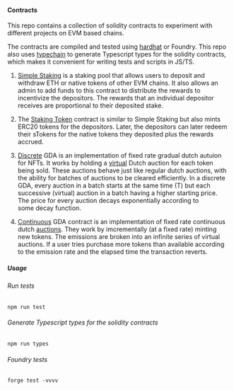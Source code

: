 #### Contracts

This repo contains a collection of solidity contracts to experiment with different projects on EVM based chains. 

The contracts are compiled and tested using [hardhat](https://hardhat.org/) or Foundry. This repo also uses [typechain](https://github.com/dethcrypto/TypeChain) to generate Typescript types for the solidity contracts, which makes it convenient for writing tests and scripts in JS/TS. 

1. [Simple Staking](https://github.com/avichalp/solidity-contracts/blob/master/contracts/StakingPool.sol) is a staking pool that allows users to deposit and withdraw ETH or native tokens of other EVM chains. It also allows an admin to add funds to this contract to distribute the rewards to incentivize the depositors. The rewards that an individual depositor receives are proportional to their deposited stake.

2. The [Staking Token](https://github.com/avichalp/solidity-contracts/blob/master/contracts/StakingToken.sol) contract is similar to Simple Staking but also mints ERC20 tokens for the depositors. Later, the depositors can later redeem their sTokens for the native tokens they deposited plus the rewards accrued. 


3. [Discrete](https://github.com/avichalp/solidity-contracts/blob/master/src/GDA/DiscreteGDA.sol) GDA is an implementation of fixed rate gradual dutch autuion for NFTs. It works by holding a [virtual](https://www.paradigm.xyz/2022/04/gda) Dutch auction for each token being sold. These auctions behave just like regular dutch auctions, with the ability for batches of auctions to be cleared efficiently. In a discrete GDA, every auction in a batch starts at the same time (T) but each successive (virtual) auction in a batch having a higher starting price. The price for every auction decays exponentially according to some decay function. 


4. [Continuous](https://github.com/avichalp/solidity-contracts/blob/master/src/GDA/ContGDA.sol) GDA contract is an implementation of fixed rate continuous dutch [auctions](https://www.paradigm.xyz/2022/04/gda). They work by imcrementally (at a fixed rate) minting new tokens. The emissions are broken into an infinite series of virtual auctions. If a user tries purchase more tokens than available according to the emission rate and the elapsed time the transaction reverts.


##### Usage

###### Run tests

```shell
npm run test
```

###### Generate Typescript types for the solidity contracts
```shell
npm run types

```

###### Foundry tests
```shell
forge test -vvvv

```



